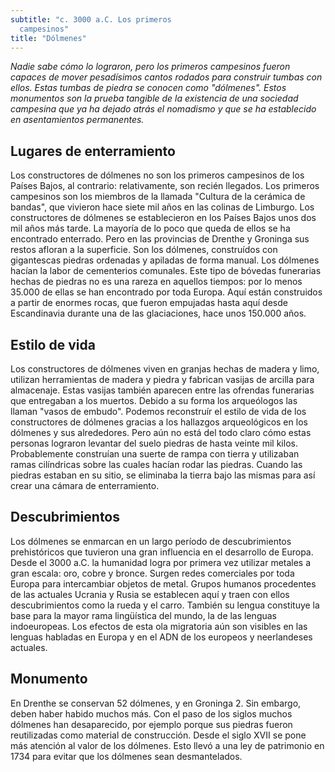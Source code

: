 ```yaml
---
subtitle: "c. 3000 a.C. Los primeros
  campesinos"
title: "Dólmenes"
---
```


_Nadie sabe cómo lo lograron, pero los primeros campesinos fueron
capaces de mover pesadísimos cantos rodados para construir tumbas con
ellos. Estas tumbas de piedra se conocen como "dólmenes". Estos
monumentos son la prueba tangible de la existencia de una sociedad
campesina que ya ha dejado atrás el nomadismo y que se ha establecido en
asentamientos permanentes._

## Lugares de enterramiento

Los constructores de dólmenes no son los primeros campesinos de los
Países Bajos, al contrario: relativamente, son recién llegados. Los
primeros campesinos son los miembros de la llamada "Cultura de la
cerámica de bandas", que vivieron hace siete mil años en las colinas de
Limburgo. Los constructores de dólmenes se establecieron en los Países
Bajos unos dos mil años más tarde. La mayoría de lo poco que queda de
ellos se ha encontrado enterrado. Pero en las provincias de Drenthe y
Groninga sus restos afloran a la superficie. Son los dólmenes,
construídos con gigantescas piedras ordenadas y apiladas de forma
manual. Los dólmenes hacían la labor de cementerios comunales. Este tipo
de bóvedas funerarias hechas de piedras no es una rareza en aquellos
tiempos: por lo menos 35.000 de ellas se han encontrado por toda Europa.
Aquí están construidos a partir de enormes rocas, que fueron empujadas
hasta aquí desde Escandinavia durante una de las glaciaciones, hace unos
150.000 años.

## Estilo de vida

Los constructores de dólmenes viven en granjas hechas de madera y limo,
utilizan herramientas de madera y piedra y fabrican vasijas de arcilla
para almacenaje. Estas vasijas también aparecen entre las ofrendas
funerarias que entregaban a los muertos. Debido a su forma los
arqueólogos las llaman \"vasos de embudo\". Podemos reconstruír el
estilo de vida de los constructores de dólmenes gracias a los hallazgos
arqueológicos en los dólmenes y sus alrededores. Pero aún no está del
todo claro cómo estas personas lograron levantar del suelo piedras de
hasta veinte mil kilos. Probablemente construían una suerte de rampa con
tierra y utilizaban ramas cilíndricas sobre las cuales hacían rodar las
piedras. Cuando las piedras estaban en su sitio, se eliminaba la tierra
bajo las mismas para así crear una cámara de enterramiento.

## Descubrimientos

Los dólmenes se enmarcan en un largo período de descubrimientos
prehistóricos que tuvieron una gran influencia en el desarrollo de
Europa. Desde el 3000 a.C. la humanidad logra por primera vez utilizar
metales a gran escala: oro, cobre y bronce. Surgen redes comerciales por
toda Europa para intercambiar objetos de metal. Grupos humanos
procedentes de las actuales Ucrania y Rusia se establecen aquí y traen
con ellos descubrimientos como la rueda y el carro. También su lengua
constituye la base para la mayor rama lingüística del mundo, la de las
lenguas indoeuropeas. Los efectos de esta ola migratoria aún son
visibles en las lenguas habladas en Europa y en el ADN de los europeos y
neerlandeses actuales.

## Monumento

En Drenthe se conservan 52 dólmenes, y en Groninga 2. Sin embargo, deben
haber habido muchos más. Con el paso de los siglos muchos dólmenes han
desaparecido, por ejemplo porque sus piedras fueron reutilizadas como
material de construcción. Desde el siglo XVII se pone más atención al
valor de los dólmenes. Esto llevó a una ley de patrimonio en 1734 para
evitar que los dólmenes sean desmantelados.
